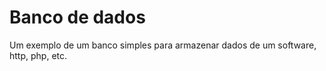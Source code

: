 # Banco de dados
Um exemplo de um banco simples para armazenar dados de um software, http, php, etc.
